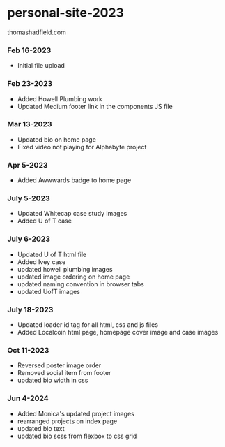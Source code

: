 # personal-site-2023
thomashadfield.com



### Feb 16-2023
- Initial file upload


### Feb 23-2023
- Added Howell Plumbing work
- Updated Medium footer link in the components JS file


### Mar 13-2023
- Updated bio on home page
- Fixed video not playing for Alphabyte project


### Apr 5-2023
- Added Awwwards badge to home page


### July 5-2023
- Updated Whitecap case study images
- Added U of T case


### July 6-2023
- Updated U of T html file
- Added Ivey case
- updated howell plumbing images
- updated image ordering on home page
- updated naming convention in browser tabs
- updated UofT images


### July 18-2023
- Updated loader id tag for all html, css and js files
- Added Localcoin html page, homepage cover image and case images



### Oct 11-2023
- Reversed poster image order
- Removed social item from footer
- updated bio width in css


### Jun 4-2024
- Added Monica's updated project images
- rearranged projects on index page
- updated bio text
- updated bio scss from flexbox to css grid


